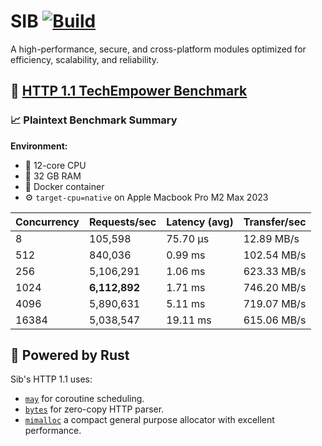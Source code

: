 # SIB [![Build](https://github.com/PooyaEimandar/sib/actions/workflows/build.yml/badge.svg)](https://github.com/PooyaEimandar/sib/actions/workflows/build.yml)

A high-performance, secure, and cross-platform modules optimized for efficiency, scalability, and reliability.

## 🔬 [HTTP 1.1 TechEmpower Benchmark](https://github.com/PooyaEimandar/sib/techempower)

### 📈 Plaintext Benchmark Summary

**Environment:**

- 🧠 12-core CPU
- 🧮 32 GB RAM
- 🐳 Docker container
- ⚙️ `target-cpu=native` on Apple Macbook Pro M2 Max 2023

| Concurrency | Requests/sec  | Latency (avg) | Transfer/sec |
| ----------- | ------------- | ------------- | ------------ |
| 8           | 105,598       | 75.70 µs      | 12.89 MB/s   |
| 512         | 840,036       | 0.99 ms       | 102.54 MB/s  |
| 256         | 5,106,291     | 1.06 ms       | 623.33 MB/s  |
| 1024        | **6,112,892** | 1.71 ms       | 746.20 MB/s  |
| 4096        | 5,890,631     | 5.11 ms       | 719.07 MB/s  |
| 16384       | 5,038,547     | 19.11 ms      | 615.06 MB/s  |

## 🦀 Powered by Rust

Sib's HTTP 1.1 uses:

- [`may`](https://github.com/Xudong-Huang/may) for coroutine scheduling.
- [`bytes`](https://github.com/tokio-rs/bytes) for zero-copy HTTP parser.
- [`mimalloc`](https://github.com/microsoft/mimalloc) a compact general purpose allocator with excellent performance.

